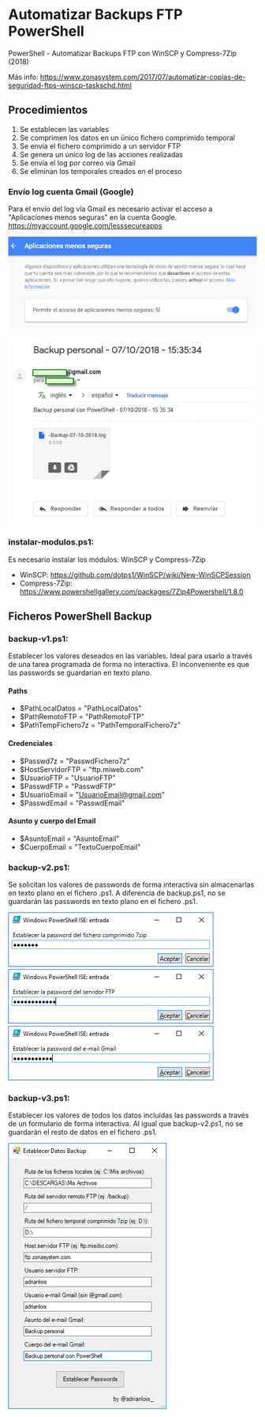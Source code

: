 # Automatizar Backups FTP PowerShell
PowerShell - Automatizar Backups FTP con WinSCP y Compress-7Zip (2018)

Más info: https://www.zonasystem.com/2017/07/automatizar-copias-de-seguridad-ftps-winscp-taskschd.html

## Procedimientos
1. Se establecen las variables
2. Se comprimen los datos en un único fichero comprimido temporal
3. Se envía el fichero comprimido a un servidor FTP
4. Se genera un único log de las acciones realizadas
5. Se envía el log por correo vía Gmail
6. Se eliminan los temporales creados en el proceso

### Envío log cuenta Gmail (Google)
Para el envío del log vía Gmail es necesario activar el acceso a "Aplicaciones menos seguras" en la cuenta Google. 
https://myaccount.google.com/lesssecureapps

![ejecucion_app_menos_seguras_gmail](https://raw.githubusercontent.com/adrianlois/Automatizar-Backups-FTPES-Batchfile/master/screenshots-test/ejecucion_app_menos_seguras_gmail.png)

![email_backup_log_enviado_gmail_powershel](https://raw.githubusercontent.com/adrianlois/Automatizar-Backups-FTP-PowerShell/master/screenshots-test/email_backup_log_enviado_gmail_powershell.png)


### instalar-modulos.ps1:

Es necesario instalar los módulos: WinSCP y Compress-7Zip
- WinSCP: https://github.com/dotps1/WinSCP/wiki/New-WinSCPSession
- Compress-7Zip: https://www.powershellgallery.com/packages/7Zip4Powershell/1.8.0

## Ficheros PowerShell Backup

### backup-v1.ps1: 

Establecer los valores deseados en las variables. Ideal para usarlo a través de una tarea programada de forma no interactiva. El inconveniente es que las passwords se guardarían en texto plano.

#### Paths
- $PathLocalDatos = "PathLocalDatos"
- $PathRemotoFTP = "PathRemotoFTP"
- $PathTempFichero7z = "PathTemporalFichero7z"

#### Credenciales
- $Passwd7z = "PasswdFichero7z"
- $HostServidorFTP = "ftp.miweb.com"
- $UsuarioFTP = "UsuarioFTP"
- $PasswdFTP = "PasswdFTP"
- $UsuarioEmail = "UsuarioEmail@gmail.com" 
- $PasswdEmail = "PasswdEmail"

#### Asunto y cuerpo del Email
- $AsuntoEmail = "AsuntoEmail"
- $CuerpoEmail = "TextoCuerpoEmail"


### backup-v2.ps1:

Se solicitan los valores de passwords de forma interactiva sin almacenarlas en texto plano en el fichero .ps1. A diferencia de backup.ps1, no se guardarán las passwords en texto plano en el fichero .ps1.

![backup-interactivo-passwords-7z-ftp-gmail](https://raw.githubusercontent.com/adrianlois/Automatizar-Backups-FTP-PowerShell/master/screenshots-test/backupv2-interactivo-passwords-7z-ftp-gmail.png)


### backup-v3.ps1: 

Establecer los valores de todos los datos incluídas las passwords a través de un formulario de forma interactiva. Al igual que backup-v2.ps1, no se guardarán el resto de datos en el fichero .ps1.

![datos_backup-7z-ftp-gmail](https://raw.githubusercontent.com/adrianlois/Automatizar-Backups-FTP-PowerShell/master/screenshots-test/backupv3-datos_passwords-7z-ftp-gmail.png)
